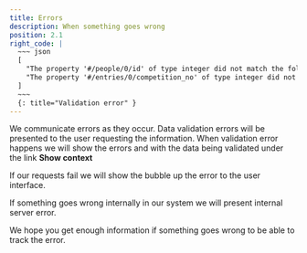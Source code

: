 ```yaml
---
title: Errors
description: When something goes wrong
position: 2.1
right_code: |
  ~~~ json
  [
    "The property '#/people/0/id' of type integer did not match the following type: string in schema file:///Users/jon/code/equipe_app/docs/api/schemas/entries.json#",
    "The property '#/entries/0/competition_no' of type integer did not match the following type: string in schema file:///Users/jon/code/equipe_app/docs/api/schemas/entries.json#"
  ]  
  ~~~
  {: title="Validation error" }
---
```

We communicate errors as they occur. Data validation errors will be presented to the user requesting the information. When validation error happens we will show the errors and with the data being validated under the link **Show context**

If our requests fail we will show the bubble up the error to the user interface.

If something goes wrong internally in our system we will present internal server error.

We hope you get enough information if something goes wrong to be able to track the error.
